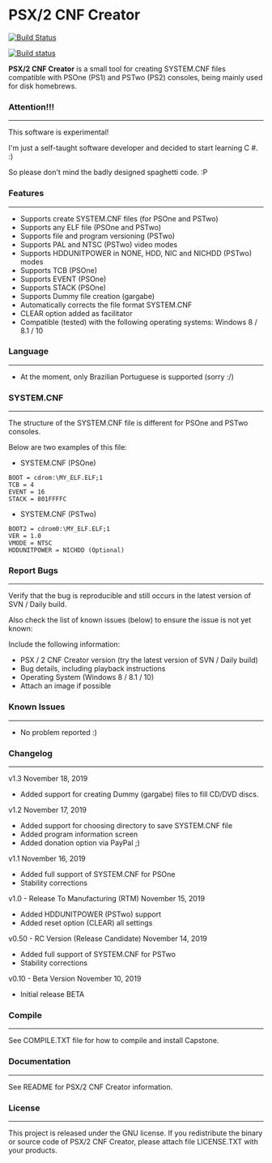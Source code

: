 # PSX/2 CNF Creator

[![Build Status](https://travis-ci.org/AxionDrak/PSX2CNFCreator.svg?branch=master)](https://travis-ci.org/AxionDrak/PSX2CNFCreator)

[![Build status](https://ci.appveyor.com/api/projects/status/a4wvbn89wu3pinas/branch/master?svg=true)](https://ci.appveyor.com/project/laetemn/psx2cnfcreator/branch/master)

**PSX/2 CNF Creator** is a small tool for creating SYSTEM.CNF files compatible with PSOne (PS1) and PSTwo (PS2) consoles, being mainly used for disk homebrews.

### Attention!!!
----------------
This software is experimental!

I'm just a self-taught software developer and decided to start learning C #. :)

So please don't mind the badly designed spaghetti code. :P

### Features
------------
* Supports create SYSTEM.CNF files (for PSOne and PSTwo)
* Supports any ELF file (PSOne and PSTwo)
* Supports file and program versioning (PSTwo)
* Supports PAL and NTSC (PSTwo) video modes
* Supports HDDUNITPOWER in NONE, HDD, NIC and NICHDD (PSTwo) modes
* Supports TCB (PSOne)
* Supports EVENT (PSOne)
* Supports STACK (PSOne)
* Supports Dummy file creation (gargabe)
* Automatically corrects the file format SYSTEM.CNF
* CLEAR option added as facilitator
* Compatible (tested) with the following operating systems: Windows 8 / 8.1 / 10

### Language
------------
* At the moment, only Brazilian Portuguese is supported (sorry :/)

### SYSTEM.CNF
--------------
The structure of the SYSTEM.CNF file is different for PSOne and PSTwo consoles.

Below are two examples of this file:

- SYSTEM.CNF (PSOne)
```
BOOT = cdrom:\MY_ELF.ELF;1
TCB = 4
EVENT = 16
STACK = 801FFFFC
```

- SYSTEM.CNF (PSTwo)
```
BOOT2 = cdrom0:\MY_ELF.ELF;1
VER = 1.0
VMODE = NTSC
HDDUNITPOWER = NICHDD (Optional)
```

### Report Bugs
---------------
Verify that the bug is reproducible and still occurs in the latest version of SVN / Daily build.

Also check the list of known issues (below) to ensure the issue is not yet known:

Include the following information:
* PSX / 2 CNF Creator version (try the latest version of SVN / Daily build)
* Bug details, including playback instructions
* Operating System (Windows 8 / 8.1 / 10)
* Attach an image if possible
 
### Known Issues
----------------
* No problem reported :)

### Changelog
-------------
v1.3
November 18, 2019
* Added support for creating Dummy (gargabe) files to fill CD/DVD discs.

v1.2
November 17, 2019
* Added support for choosing directory to save SYSTEM.CNF file
* Added program information screen
* Added donation option via PayPal ;)

v1.1
November 16, 2019
* Added full support of SYSTEM.CNF for PSOne
* Stability corrections

v1.0 - Release To Manufacturing (RTM)
November 15, 2019
* Added HDDUNITPOWER (PSTwo) support
* Added reset option (CLEAR) all settings

v0.50 - RC Version (Release Candidate)
November 14, 2019
* Added full support of SYSTEM.CNF for PSTwo
* Stability corrections

v0.10 - Beta Version
November 10, 2019
* Initial release BETA

### Compile
-----------
See COMPILE.TXT file for how to compile and install Capstone.

### Documentation
-----------------
See README for PSX/2 CNF Creator information.

### License
-----------

This project is released under the GNU license. If you redistribute the binary
or source code of PSX/2 CNF Creator, please attach file LICENSE.TXT with your products.
